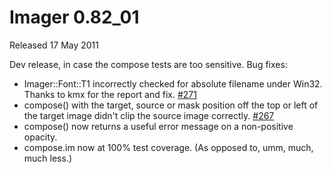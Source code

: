 # Imager 0.82_01

Released 17 May 2011

Dev release, in case the compose tests are too sensitive.
Bug fixes:
- Imager::Font::T1 incorrectly checked for absolute filename under Win32. Thanks to kmx for the report and fix. [#271](https://github.com/tonycoz/imager/issues/271) 
- compose() with the target, source or mask position off the top or left of the target image didn't clip the source image correctly. [#267](https://github.com/tonycoz/imager/issues/267) 
- compose() now returns a useful error message on a non-positive opacity. 
- compose.im now at 100% test coverage. (As opposed to, umm, much, much less.)
